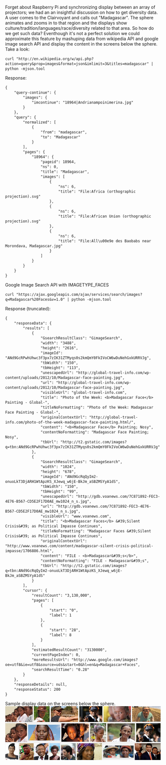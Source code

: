 Forget about Raspberry Pi and synchronizing display between an array of projectors; we had an an insightful discussion on how to get diversity data. A user comes to the Clairvoyant and calls out "Madagascar". The sphere animates and zooms in to that region and the displays show culture/tradition/languages/race/diversity related to that area. So how do we get such data? Eventhough it's not a perfect solution we could approximate this feature by mashuping data from wikipedia API and google image search API and display the content in the screens below the sphere. Take a look:

```
curl "http://en.wikipedia.org/w/api.php?action=query&prop=images&format=json&imlimit=3&titles=madagascar" | python -mjson.tool
```

Response:
```
{
    "query-continue": {
        "images": {
            "imcontinue": "18964|Andrianampoinimerina.jpg"
        }
    },
    "query": {
        "normalized": [
            {
                "from": "madagascar",
                "to": "Madagascar"
            }
        ],
        "pages": {
            "18964": {
                "pageid": 18964,
                "ns": 0,
                "title": "Madagascar",
                "images": [
                    {
                        "ns": 6,
                        "title": "File:Africa (orthographic projection).svg"
                    },
                    {
                        "ns": 6,
                        "title": "File:African Union (orthographic projection).svg"
                    },
                    {
                        "ns": 6,
                        "title": "File:All\u00e9e des Baobabs near Morondava, Madagascar.jpg"
                    }
                ]
            }
        }
    }
}
```

Google Image Search API with IMAGETYPE_FACES
```
curl "https://ajax.googleapis.com/ajax/services/search/images?q=Madagascar%20Faces&v=1.0" | python -mjson.tool
```

Response (truncated):
```
{
    "responseData": {
        "results": [
            {
                "GsearchResultClass": "GimageSearch",
                "width": "3488",
                "height": "2616",
                "imageId": "ANd9GcRPwhUhwc3f3px7zIK31ZTMyqs0s2kmQmY0FkIVoCW6wDuNehGxkURRVJg",
                "tbWidth": "150",
                "tbHeight": "113",
                "unescapedUrl": "http://global-travel-info.com/wp-content/uploads/2012/10/Madagascar-face-painting.jpg",
                "url": "http://global-travel-info.com/wp-content/uploads/2012/10/Madagascar-face-painting.jpg",
                "visibleUrl": "global-travel-info.com",
                "title": "Photo of the Week: <b>Madagascar Face</b> Painting - Global-",
                "titleNoFormatting": "Photo of the Week: Madagascar Face Painting - Global-",
                "originalContextUrl": "http://global-travel-info.com/photo-of-the-week-madagascar-face-painting.html/",
                "content": "<b>Madagascar Face</b> Painting; Nosy",
                "contentNoFormatting": "Madagascar Face Painting; Nosy",
                "tbUrl": "http://t2.gstatic.com/images?q=tbn:ANd9GcRPwhUhwc3f3px7zIK31ZTMyqs0s2kmQmY0FkIVoCW6wDuNehGxkURRVJg"
            },
            {
                "GsearchResultClass": "GimageSearch",
                "width": "1024",
                "height": "678",
                "imageId": "ANd9GcRqQyIm2-onuoLkT3DjARH1WtApzKS_XJewq_w6jE-BkJm_aSBZMSYyA1dS",
                "tbWidth": "150",
                "tbHeight": "99",
                "unescapedUrl": "http://gdb.voanews.com/7C871892-FEC3-4E76-B567-CD5E2F17D0AE_mw1024_n_s.jpg",
                "url": "http://gdb.voanews.com/7C871892-FEC3-4E76-B567-CD5E2F17D0AE_mw1024_n_s.jpg",
                "visibleUrl": "www.voanews.com",
                "title": "<b>Madagascar Faces</b> &#39;Silent Crisis&#39; as Political Impasse Continues",
                "titleNoFormatting": "Madagascar Faces &#39;Silent Crisis&#39; as Political Impasse Continues",
                "originalContextUrl": "http://www.voanews.com/content/madagascar-silent-crisis-political-impasse/1706886.html",
                "content": "FILE - <b>Madagascar&#39;s</b>",
                "contentNoFormatting": "FILE - Madagascar&#39;s",
                "tbUrl": "http://t2.gstatic.com/images?q=tbn:ANd9GcRqQyIm2-onuoLkT3DjARH1WtApzKS_XJewq_w6jE-BkJm_aSBZMSYyA1dS"
            }
        ],
        "cursor": {
            "resultCount": "3,130,000",
            "pages": [
                {
                    "start": "0",
                    "label": 1
                },
                {
                    "start": "28",
                    "label": 8
                }
            ],
            "estimatedResultCount": "3130000",
            "currentPageIndex": 0,
            "moreResultsUrl": "http://www.google.com/images?oe=utf8&ie=utf8&source=uds&start=0&hl=en&q=Madagascar+Faces",
            "searchResultTime": "0.28"
        }
    },
    "responseDetails": null,
    "responseStatus": 200
}
```

Sample display data on the screens below the sphere.
![Diversity data](../project_images/diversity-data.jpg)
